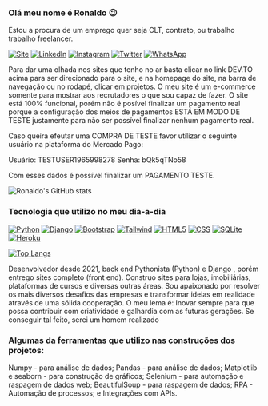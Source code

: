 ### Olá meu nome é Ronaldo 😉

Estou a procura de um emprego quer seja CLT, contrato, ou trabalho trabalho freelancer. 

[![Site](https://img.shields.io/badge/dev.to-0A0A0A?style=for-the-badge&logo=devdotto&logoColor=white)](https://magasil-efcc0afa7d9a.herokuapp.com/loja/home/)
[![Linkedln](https://img.shields.io/badge/LinkedIn-0077B5?style=for-the-badge&logo=linkedin&logoColor=white)](https://www.linkedin.com/in/ronaldo-poliglota/?profileId=ACoAABplie8Bo3pFmOGnMdIW5jzBB0I1y1F1HkI)
[![Instagram](https://img.shields.io/badge/Instagram-E4405F?style=for-the-badge&logo=instagram&logoColor=white)](https://www.instagram.com/aprendainglescomfrasesprontas/)
[![Twitter](https://img.shields.io/badge/Twitter-1DA1F2?style=for-the-badge&logo=twitter&logoColor=white)](https://x.com/Ronaldcorreiafs)
[![WhatsApp](https://img.shields.io/badge/WhatsApp-25D366?style=for-the-badge&logo=whatsapp&logoColor=white)](https://wa.me/5519982325459)

Para dar uma olhada nos sites que tenho no ar basta clicar no link DEV.TO acima para ser direcionado para o site, e na homepage do site, na barra de navegação ou no rodapé, clicar em projetos. O meu site é um e-commerce somente para mostrar aos recrutadores o que sou capaz de fazer. O site está 100% funcional, porém não é posível finalizar um pagamento real porque a configuração dos meios de pagamentos ESTÁ EM MODO DE TESTE justamente para não ser possível finalizar nenhum pagamento real.

Caso queira efeutar uma COMPRA DE TESTE favor utilizar o seguinte usuário na plataforma do Mercado Pago:

Usuário: TESTUSER1965998278
Senha: bQk5qTNo58

Com esses dados é possível finalizar um PAGAMENTO TESTE.

![Ronaldo's GitHub stats](https://github-readme-stats.vercel.app/api?username=LivreComercioBR&show_icons=true&theme=radical)

### Tecnologia que utilizo no meu dia-a-dia

[![Python](https://img.shields.io/badge/Python-3776AB?style=for-the-badge&logo=python&logoColor=white)]()
[![Django](https://img.shields.io/badge/Django-092E20?style=for-the-badge&logo=django&logoColor=white)]()
[![Bootstrap](https://img.shields.io/badge/Bootstrap-563D7C?style=for-the-badge&logo=bootstrap&logoColor=white)]()
[![Tailwind](https://img.shields.io/badge/Tailwind_CSS-38B2AC?style=for-the-badge&logo=tailwind-css&logoColor=white)]()
[![HTML5](https://img.shields.io/badge/HTML5-E34F26?style=for-the-badge&logo=html5&logoColor=white)]()
[![CSS](https://img.shields.io/badge/CSS3-1572B6?style=for-the-badge&logo=css3&logoColor=white)]()
[![SQLite](https://img.shields.io/badge/SQLite-07405E?style=for-the-badge&logo=sqlite&logoColor=white)]()
[![Heroku](https://img.shields.io/badge/Heroku-430098?style=for-the-badge&logo=heroku&logoColor=white)]()

[![Top Langs](https://github-readme-stats.vercel.app/api/top-langs/?username=LivreComercioBR&layout=pie)]()

Desenvolvedor desde 2021, back end Pythonista (Python) e Django , porém entrego sites completo (front end). Construo sites para lojas, imobiliárias, plataformas de cursos e diversas outras áreas. Sou apaixonado por resolver os mais diversos desafios das empresas e transformar ideias em realidade através de uma sólida cooperação. O meu lema é: Inovar sempre para que possa contribuir com criatividade e galhardia com as futuras gerações. Se conseguir tal feito, serei um homem realizado

### Algumas da ferramentas que utilizo nas construções dos projetos:
Numpy - para análise de dados;
Pandas - para análise de dados;
Matplotlib e seaborn - para construção de gráficos;
Selenium - para automação e raspagem de dados web;
BeautifulSoup - para raspagem de dados;
RPA - Automação de processos; e
Integrações com APIs.



